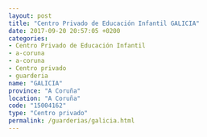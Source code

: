 ```yaml
---
layout: post
title: "Centro Privado de Educación Infantil GALICIA"
date: 2017-09-20 20:57:05 +0200
categories:
- Centro Privado de Educación Infantil
- a-coruna
- a-coruna
- Centro privado
- guarderia
name: "GALICIA"
province: "A Coruña"
location: "A Coruña"
code: "15004162"
type: "Centro privado"
permalink: /guarderias/galicia.html
---
```


